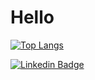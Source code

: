 # Hello

[![Top Langs](https://github-readme-stats.vercel.app/api/top-langs/?username=patrick9as&theme=radical)](https://github.com/patrick9as/github-readme-stats)

[![Linkedin Badge](https://img.shields.io/badge/-LinkedIn-blue?style=flat-square&logo=Linkedin&logoColor=white&link=https://www.linkedin.com/in/patrick9as/)](https://www.linkedin.com/in/patrick9as/)
